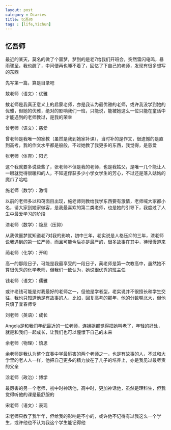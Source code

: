 ```yaml
---
layout: post
category : Diaries
title: 忆吾师
tags : [life,Yichun]
---
```

## 忆吾师 ##

最近的某天，莫名的做了个噩梦，梦到的是老7给我们开班会，突然雷闪电鸣，暴雨骤至，我也醒了，中间便再也睡不着了，回忆了下自己的老师，发现有很多想写的东西
 
先写第一篇，算是目录吧
 
敖老师（语文）：优雅
 
敖老师是我真正意义上的启蒙老师，亦是我认为最优雅的老师，或许我没学到她的优雅，但她的优雅，绝对的影响我们一班，只能说，能被她这么一位只能在童话中才能遇到的老师教过，是我的荣幸
 
曾老师（语文）：慈爱
 
曾老师是我唯一的家教（虽然是我到她家补课），当时补的是作文，很遗憾的是直到高考，我的作文水平都是般般，不过她教了我更多的东西，我觉得，是慈爱
 
张老师（体育）：阳光
 
这个我就要多说些些了，张老师不但是我的老师，也是我姑父，是唯一几个能让人一眼就觉得很暖和的人，不知道俘获多少小学女学生的芳心，不过还是落入姑姑的魔爪了哈哈
 
施老师（数学）：激情
 
以前的老师多以和蔼面目出现，施老师则教给我学东西要有激情，老师喊大家都小名，请大家到她家做客，是我最喜欢的第二类老师，也是她的引导下，我度过了人生中最爱学习的阶段
 
漆老师（数学）：隐忍（压抑）
 
从我做噩梦就知道老7对我的影响，初中三年，老实说是人格压抑的三年，漆老师说我遇到的第一位严师，而且可能今后亦是最严的，很多故事在其中，待慢慢道来
 
蔺老师（化学）：开明
 
高一的那段日子，可能是我最享受的一段日子，蔺老师是第一次教高中，虽然她不算很优秀的化学老师，但我们一致认为，她说很优秀的班主任
 
钱老师（语文）：儒雅
 
或许老钱可能是对我最好的老师之一，但他是学者型，老实说并不很擅长和学生交往，我也只知道他是有故事的人，比如，回复高考的那年，他的分数够北大，但他只填了宜春师专
 
刘老师（英语）：成长
 
Angela是和我们年纪最近的一位老师，连姐姐都觉得把她叫老了，年轻的好处，就是和我们一起成长，让我们也可以憧憬下自己的未来
 
余老师（物理）：慎思
 
余老师是我认为整个宜春中学最厉害的两个老师之一，也是有故事的人，不过和大学里的老人人一样，他把自己更多的精力放在了儿子的培养上，亦是我见过最尽责的父亲
 
涂老师（政治）：博学
 
最厉害的另一个老师，初中时神话他，高中时，更加神话他，虽然是理科生，但我觉得听他的课是最舒服的
 
宋老师（语文）：表现
 
宋老师只教了我半年，但给我的影响是不小的，或许他不记得有过我这么一个学生，或许他也不认为我这个学生能记得他